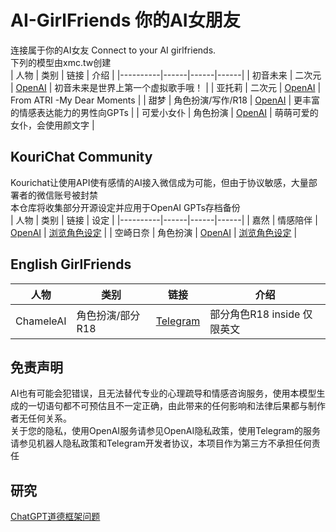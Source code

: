 # AI-GirlFriends 你的AI女朋友
连接属于你的AI女友 Connect to your AI girlfriends. <br>
下列的模型由xmc.tw创建 <br>
| 人物 | 类别 | 链接 | 介绍 |
|----------|------|------|------|
| 初音未来 | 二次元 | [OpenAI](https://chatgpt.com/g/g-68b2620e01748191bdb0a1262dfcebac-chu-yin-wei-lai) | 初音未来是世界上第一个虚拟歌手哦！ |
| 亚托莉 | 二次元 | [OpenAI](https://chatgpt.com/g/g-688c18dbe52c8191994ed0d3abdc65d0-atri-ya-tuo-li) | From ATRI -My Dear Moments |
| 甜梦   | 角色扮演/写作/R18 | [OpenAI](https://chatgpt.com/g/g-682677ab3e8c81919508f53b3829123e-sweet-dream-writer) | 更丰富的情感表达能力的男性向GPTs |
| 可爱小女仆   | 角色扮演 | [OpenAI](https://chatgpt.com/g/g-68b567628e6c8191a62df7feb0bee55e-ke-ai-xiao-nu-pu) | 萌萌可爱的女仆，会使用颜文字 |

## KouriChat Community
Kourichat让使用API使有感情的AI接入微信成为可能，但由于协议敏感，大量部署者的微信账号被封禁 <br>
本仓库将收集部分开源设定并应用于OpenAI GPTs存档备份 <br>
| 人物 | 类别 | 链接 | 设定 |
|----------|------|------|------|
| 嘉然 | 情感陪伴 | [OpenAI](https://chatgpt.com/g/g-68d328e68ae08191934b119c5eb9f9d7-jia-ran) | [浏览角色设定](https://github.com/xmlans/AI-GirlFriends/blob/main/Setting/%E5%98%89%E7%84%B6.txt) |
| 空崎日奈 | 角色扮演 | [OpenAI](https://chatgpt.com/g/g-68d32dca07bc8191a2af131372a72b13-kong-qi-ri-nai) | [浏览角色设定](https://github.com/xmlans/AI-GirlFriends/blob/main/Setting/%E7%A9%BA%E5%B4%8E%E6%97%A5%E5%A5%88.txt) |

## English GirlFriends
| 人物 | 类别 | 链接 | 介绍 |
|----------|------|------|------|
| ChameleAI | 角色扮演/部分R18 | [Telegram](https://t.me/ChameleAIBot) | 部分角色R18 inside 仅限英文 |

## 免责声明
AI也有可能会犯错误，且无法替代专业的心理疏导和情感咨询服务，使用本模型生成的一切语句都不可预估且不一定正确，由此带来的任何影响和法律后果都与制作者无任何关系。 <br>
关于您的隐私，使用OpenAI服务请参见OpenAI隐私政策，使用Telegram的服务请参见机器人隐私政策和Telegram开发者协议，本项目作为第三方不承担任何责任 <br>

## 研究

[ChatGPT道德框架问题](https://www.xmlans.com/study/ChatGPT-Prison-Break.html)
